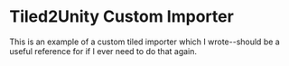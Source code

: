 # Tiled2Unity Custom Importer

This is an example of a custom tiled importer which I wrote--should be a useful reference for if I ever need to do that again.